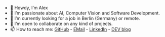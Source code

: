 - 👋 Howdy, I’m Alex
- 👀 I’m passionate about AI, Computer Vision and Software Development.
- 🌱 I’m currently looking for a job in Berlin (Germany) or remote.
- 💞️ I’m open to collaborate on any kind of projects.
- 📫 How to reach me: [GitHub](https://github.com/alexdjulin) - [EMail](mailto:alexdjulin@gmail.com) - [LinkedIn](https://www.linkedin.com/in/alexdjulin/) - [DEV blog](https://dev.alexdjulin.ovh/)
<!---
alexdjulin/alexdjulin is a ✨ special ✨ repository because its `README.md` (this file) appears on your GitHub profile.
You can click the Preview link to take a look at your changes.
--->
